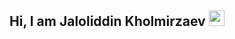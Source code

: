 ## Hi, I am Jaloliddin Kholmirzaev <img src = "https://media3.giphy.com/media/v1.Y2lkPTc5MGI3NjExZTcyeDJ2YTdpMzlwdHl1cWJjZnltbnRzazVncXM5OTRuYjg5ZDZ4MSZlcD12MV9pbnRlcm5hbF9naWZfYnlfaWQmY3Q9cw/gM5qFksULw54NMWyry/giphy.gif" width = "25" >
